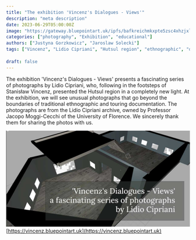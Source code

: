 ```yaml
---
title: "The exhibition 'Vincenz's Dialogues - Views'"
description: "meta description"
date: 2023-06-29T05:00:00Z
image: "https://gateway.bluepointart.uk/ipfs/bafkreichmkxpte5zsc4xhzjxlhgndf5umyklfepvezxyitmjhlghxibiqi"
categories: ["photography", "Exhibition", "educational"]
authors: ["Justyna Gorzkowicz", "Jaroslaw Solecki"]
tags: ["Vincenz", "Lidio Cipriani", "Hutsul region", "ethnographic", "documentation", "photography", "educational", "Exhibition" , "3D"]

draft: false
---
```

The exhibition 'Vincenz's Dialogues - Views' presents a fascinating series of photographs by Lidio Cipriani, who, following in the footsteps of Stanisław Vincenz, presented the Hutsul region in a completely new light. At the exhibition, we will see unusual photographs that go beyond the boundaries of traditional ethnographic and touring documentation.
The photographs are from the Lidio Cipriani archive, owned by Professor Jacopo Moggi-Cecchi of the University of Florence. We sincerely thank them for sharing the photos with us.

[![](../../../public/images/posts/20240710_012949_vincenzCipriani.jpg)](https://vincenz.bluepointart.uk)
[https://vincenz.bluepointart.uk](https://vincenz.bluepointart.uk)
